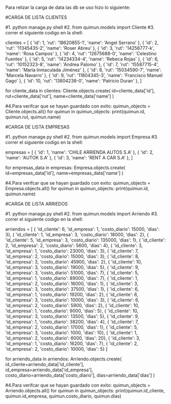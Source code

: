 Para relizar la carga de data las db se uso hizo lo siguiente:


#CARGA DE LISTA CLIENTES

#1. python manage.py shell
#2. from quimun.models import Cliente
#3. correr el siguiente codigo en la shell:

clientes = [
{ 'id': 1, 'rut': '18620855-1', 'name': 'Angel Serrano' },
{ 'id': 2, 'rut': '11345435-2', 'name': 'Roser Abreu' },
{ 'id': 3, 'rut': '14256777-k', 'name': 'Rosa Campos' },
{ 'id': 4, 'rut': '12675688-0', 'name': 'Celestino Fuentes' },
{ 'id': 5, 'rut': '14234334-4', 'name': 'Rebeca Rojas' },
{ 'id': 6, 'rut': '10152323-8', 'name': 'Andrea Palomo' },
{ 'id': 7, 'rut': '15587715-4', 'name': 'Maria Inmaculada Jiménez' },
{ 'id': 8, 'rut': '15034590-7', 'name': 'Marcela Navarro' },
{ 'id': 9, 'rut': '11804345-3', 'name': 'Francisco Manuel Gago' },
{ 'id': 10, 'rut': '13804238-0', 'name': 'Patricio Duran' }, 
]

for cliente_data in clientes:
    Cliente.objects.create(
        id=cliente_data['id'],
        rut=cliente_data['rut'],
        name=cliente_data['name']
    )


#4.Para verifcar que se hayan guardado con exito:
quimun_objects = Cliente.objects.all()
for quimun in quimun_objects:
    print(quimun.id, quimun.rut, quimun.name)


#CARGA DE LISTA EMPRESAS

#1. python manage.py shell
#2. from quimun.models import Empresa
#3. correr el siguiente codigo en la shell:

empresas = [
{ 'id': 1, 'name': 'CHILE ARRIENDA AUTOS S.A' }, { 'id': 2, 'name': 'AUTOK S.A' },
{ 'id': 3, 'name': 'RENT A CAR S.A' },
]

for empresas_data in empresas:
    Empresa.objects.create(
        id=empresas_data['id'],
        name=empresas_data['name']
    )


#4.Para verifcar que se hayan guardado con exito:
quimun_objects = Empresa.objects.all()
for quimun in quimun_objects:
    print(quimun.id, quimun.name)

#CARGA DE LISTA ARRIEDOS

#1. python manage.py shell
#2. from quimun.models import Arriendo
#3. correr el siguiente codigo en la shell:

arriendos = [
{ 'id_cliente': 6, 'id_empresa': 1, 'costo_diario': 15000, 'dias': 3}, { 'id_cliente': 1, 'id_empresa': 3, 'costo_diario': 18000, 'dias': 2}, { 'id_cliente': 5, 'id_empresa': 3, 'costo_diario': 135000, 'dias': 1},
{ 'id_cliente': 2, 'id_empresa': 2, 'costo_diario': 5600, 'dias': 4},
{ 'id_cliente': 3, 'id_empresa': 1, 'costo_diario': 23000, 'dias': 3},
{ 'id_cliente': 7, 'id_empresa': 2, 'costo_diario': 15000, 'dias': 3},
{ 'id_cliente': 8, 'id_empresa': 3, 'costo_diario': 45900, 'dias': 2},
{ 'id_cliente': 10, 'id_empresa': 3, 'costo_diario': 19000, 'dias': 5},
{ 'id_cliente': 9, 'id_empresa': 3, 'costo_diario': 51000, 'dias': 7},
{ 'id_cliente': 5, 'id_empresa': 1, 'costo_diario': 89000, 'dias': 7},
{ 'id_cliente': 1, 'id_empresa': 2, 'costo_diario': 16000, 'dias': 1},
{ 'id_cliente': 3, 'id_empresa': 3, 'costo_diario': 37500, 'dias': 1},
{ 'id_cliente': 6, 'id_empresa': 1, 'costo_diario': 19200, 'dias': 2},
{ 'id_cliente': 6, 'id_empresa': 3, 'costo_diario': 10000, 'dias': 3},
{ 'id_cliente': 6, 'id_empresa': 2, 'costo_diario': 5900, 'dias': 2},
{ 'id_cliente': 10, 'id_empresa': 1, 'costo_diario': 9000, 'dias': 5},
{ 'id_cliente': 10, 'id_empresa': 3, 'costo_diario': 13500, 'dias': 5},
{ 'id_cliente': 9, 'id_empresa': 1, 'costo_diario': 38200, 'dias': 4},
{ 'id_cliente': 7, 'id_empresa': 2, 'costo_diario': 17000, 'dias': 1},
{ 'id_cliente': 5, 'id_empresa': 3, 'costo_diario': 1000, 'dias': 10},
{ 'id_cliente': 1, 'id_empresa': 2, 'costo_diario': 6000, 'dias': 20},
{ 'id_cliente': 3, 'id_empresa': 1, 'costo_diario': 16200, 'dias': 7},
{ 'id_cliente': 2, 'id_empresa': 2, 'costo_diario': 10000, 'dias': 5} ]

for arriendo_data in arriendos:
    Arriendo.objects.create(
        id_cliente=arriendo_data['id_cliente'],
        id_empresa=arriendo_data['id_empresa'],
        costo_diario=arriendo_data['costo_diario'],
        dias=arriendo_data['dias']
    )


#4.Para verifcar que se hayan guardado con exito:
quimun_objects = Arriendo.objects.all()
for quimun in quimun_objects:
    print(quimun.id_cliente, quimun.id_empresa, quimun.costo_diario, quimun.dias)    
